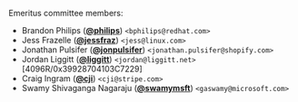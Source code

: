 Emeritus committee members:

- Brandon Philips (**[@philips](https://github.com/philips)**) `<bphilips@redhat.com>`
- Jess Frazelle (**[@jessfraz](https://github.com/jessfraz)**) `<jess@linux.com>`
- Jonathan Pulsifer (**[@jonpulsifer](https://github.com/jonpulsifer)**) `<jonathan.pulsifer@shopify.com>`
- Jordan Liggitt (**[@liggitt](https://github.com/liggitt)**) `<jordan@liggitt.net>` [4096R/0x39928704103C7229]
- Craig Ingram (**[@cji](https://github.com/cji)**) `<cji@stripe.com>`
- Swamy Shivaganga Nagaraju (**[@swamymsft](https://github.com/swamymsft)**) `<gaswamy@microsoft.com>`
